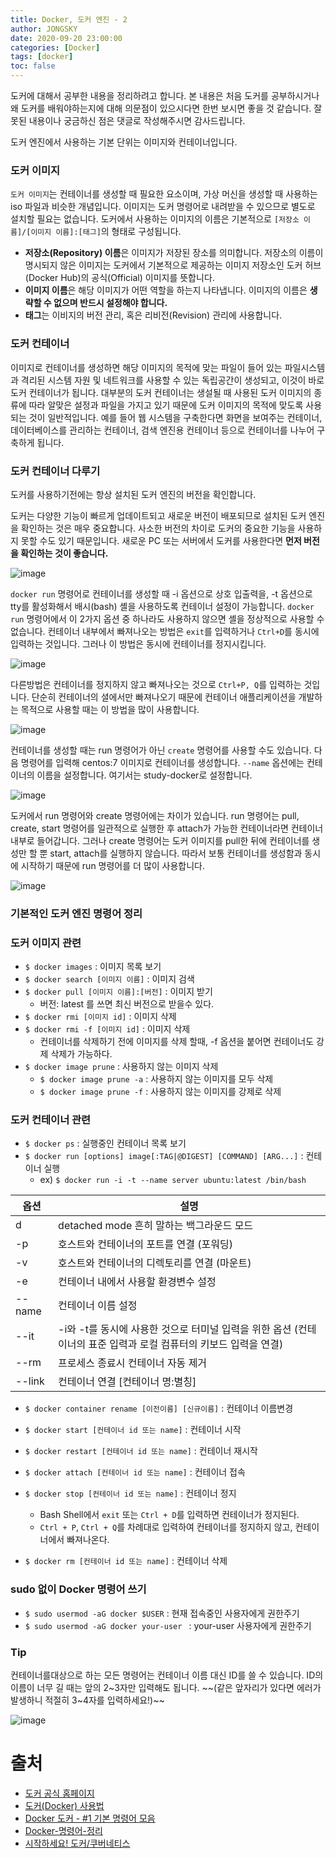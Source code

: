 ```yaml
---
title: Docker, 도커 엔진 - 2
author: JONGSKY
date: 2020-09-20 23:00:00
categories: [Docker]
tags: [docker]
toc: false
---
```


도커에 대해서 공부한 내용을 정리하려고 합니다. 본 내용은 처음 도커를 공부하시거나 왜 도커를 배워야하는지에 대해 의문점이 있으시다면 한번 보시면 좋을 것 같습니다. 잘못된 내용이나 궁금하신 점은 댓글로 작성해주시면 감사드립니다.

도커 엔진에서 사용하는 기본 단위는 이미지와 컨테이너입니다.

### 도커 이미지

```도커 이미지```는 컨테이너를 생성할 때 필요한 요소이며, 가상 머신을 생성할 때 사용하는 iso 파일과 비슷한 개념입니다. 이미지는 도커 명령어로 내려받을 수 있으므로 별도로 설치할 필요는 없습니다. 도커에서 사용하는 이미지의 이름은 기본적으로 ```[저장소 이름]/[이미지 이름]:[태그]```의 형태로 구성됩니다.

- **저장소(Repository) 이름**은 이미지가 저장된 장소를 의미합니다. 저장소의 이름이 명시되지 않은 이미지는 도커에서 기본적으로 제공하는 이미지 저장소인 도커 허브(Docker Hub)의 공식(Official) 이미지를 뜻합니다.
- **이미지 이름**은 해당 이미지가 어떤 역할을 하는지 나타냅니다. 이미지의 이름은 **생략할 수 없으며 반드시 설정해야 합니다.**
- **태그**는 이비지의 버전 관리, 혹은 리비전(Revision) 관리에 사용합니다.

### 도커 컨테이너

이미지로 컨테이너를 생성하면 해당 이미지의 목적에 맞는 파일이 들어 있는 파일시스템과 격리된 시스템 자원 및 네트워크를 사용할 수 있는 독립공간이 생성되고, 이것이 바로 도커 컨테이너가 됩니다. 대부분의 도커 컨테이너는 생설될 때 사용된 도커 이미지의 종류에 따라 알맞은 설정과 파일을 가지고 있기 때문에 도커 이미지의 목적에 맞도록 사용되는 것이 일반적입니다. 예를 들어 웹 시스템을 구축한다면 화면을 보여주는 컨테이너, 데이터베이스를 관리하는 컨테이너, 검색 엔진용 컨테이너 등으로 컨테이너를 나누어 구축하게 됩니다.

### 도커 컨테이너 다루기

도커를 사용하기전에는 항상 설치된 도커 엔진의 버전을 확인합니다.

도커는 다양한 기능이 빠르게 업데이트되고 새로운 버전이 배포되므로 설치된 도커 엔진을 확인하는 것은 매우 중요합니다. 사소한 버전의 차이로 도커의 중요한 기능을 사용하지 못할 수도 있기 때문입니다. 새로운 PC 또는 서버에서 도커를 사용한다면 **먼저 버전을 확인하는 것이 좋습니다.**

![image](https://user-images.githubusercontent.com/40276516/93712000-7af41b00-fb8d-11ea-93b2-fa162790500c.png)

```docker run``` 명령어로 컨테이너를 생성할 때 -i 옵션으로 상호 입출력을, -t 옵션으로 tty를 활성화해서 배시(bash) 셸을 사용하도록 컨테이너 설정이 가능합니다. ```docker run``` 명령어에서 이 2가지 옵션 중 하나라도 사용하지 않으면 셸을 정상적으로 사용할 수 없습니다. 컨테이너 내부에서 빠져나오는 방법은 ```exit```를 입력하거나 ```Ctrl+D```를 동시에 입력하는 것입니다. 그러나 이 방법은 동시에 컨테이너를 정지시킵니다.

![image](https://user-images.githubusercontent.com/40276516/93712080-31f09680-fb8e-11ea-84a2-ba8f3f16bde0.png)

다른방법은 컨테이너를 정지하지 않고 빠져나오는 것으로 ```Ctrl+P, Q```를 입력하는 것입니다. 단순히 컨테이너의 셜에서만 빠져나오기 때문에 컨테이너 애플리케이션을 개발하는 목적으로 사용할 때는 이 방법을 많이 사용합니다.

![image](https://user-images.githubusercontent.com/40276516/93712134-b8a57380-fb8e-11ea-9e86-1f8f62161870.png)

컨테이너를 생성할 때는 run 명령어가 아닌 ```create``` 명령어를 사용할 수도 있습니다. 다음 명령어를 입력해 centos:7 이미지로 컨테이너를 생성합니다. ```--name``` 옵션에는 컨테이너의 이름을 설정합니다. 여기서는 study-docker로 설정합니다.

![image](https://user-images.githubusercontent.com/40276516/93712235-96f8bc00-fb8f-11ea-947f-1b942e579039.png)

도커에서 run 명령어와 create 명령어에는 차이가 있습니다. run 명령어는 pull, create, start 명령어를 일관적으로 실행한 후 attach가 가능한 컨테이너라면 컨테이너 내부로 들어갑니다. 그러나 create 명령어는 도커 이미지를 pull한 뒤에 컨테이너를 생성만 할 뿐 start, attach를 실행하지 않습니다. 따라서 보통 컨테이너를 생성함과 동시에 시작하기 때문에 run 명령어를 더 많이 사용합니다.

![image](https://user-images.githubusercontent.com/40276516/93712328-27370100-fb90-11ea-8225-244b9070ba4d.png)

### 기본적인 도커 엔진 명령어 정리

### 도커 이미지 관련 

- ```$ docker images``` : 이미지 목록 보기
- ```$ docker search [이미지 이름]``` : 이미지 검색
- ```$ docker pull [이미지 이름]:[버전]``` : 이미지 받기 
    - 버전: latest 를 쓰면 최신 버전으로 받을수 있다.
- ```$ docker rmi [이미지 id]``` : 이미지 삭제
- ```$ docker rmi -f [이미지 id]``` : 이미지 삭제 
    - 컨테이너를 삭제하기 전에 이미지를 삭제 할때, -f 옵션을 붙어면 컨테이너도 강제 삭제가 가능하다.
- ```$ docker image prune``` : 사용하지 않는 이미지 삭제
    - ```$ docker image prune -a``` : 사용하지 않는 이미지를 모두 삭제
    - ```$ docker image prune -f``` : 사용하지 않는 이미지를 강제로 삭제

### 도커 컨테이너 관련

- ```$ docker ps``` : 실행중인 컨테이너 목록 보기
- ```$ docker run [options] image[:TAG|@DIGEST] [COMMAND] [ARG...]``` : 컨테이너 실행
    - ex) ```$ docker run -i -t --name server ubuntu:latest /bin/bash```

|**옵션**|**설명**|
|------|---------------------|
|d	|detached mode 흔히 말하는 백그라운드 모드|
|-p	|호스트와 컨테이너의 포트를 연결 (포워딩)|
|-v	|호스트와 컨테이너의 디렉토리를 연결 (마운트)|
|-e	|컨테이너 내에서 사용할 환경변수 설정|
|--name	|컨테이너 이름 설정|
|--it	|-i와 -t를 동시에 사용한 것으로 터미널 입력을 위한 옵션 (컨테이너의 표준 입력과 로컬 컴퓨터의 키보드 입력을 연결)|
|--rm	|프로세스 종료시 컨테이너 자동 제거|
|--link	|컨테이너 연결 [컨테이너 명:별칭]|

- ```$ docker container rename [이전이름] [신규이름]``` : 컨테이너 이름변경
- ```$ docker start [컨테이너 id 또는 name]``` : 컨테이너 시작
- ```$ docker restart [컨테이너 id 또는 name]``` : 컨테이너 재시작
- ```$ docker attach [컨테이너 id 또는 name]``` : 컨테이너 접속
- ```$ docker stop [컨테이너 id 또는 name]``` : 컨테이너 정지
    - Bash Shell에서 ```exit``` 또는 ```Ctrl + D```를 입력하면 컨테이너가 정지된다.
    - ```Ctrl + P```, ```Ctrl + Q```를 차례대로 입력하여 컨테이너를 정지하지 않고, 컨테이너에서 빠져나온다.

- ```$ docker rm [컨테이너 id 또는 name]``` : 컨테이너 삭제

### sudo 없이 Docker 명령어 쓰기

- ```$ sudo usermod -aG docker $USER``` : 현재 접속중인 사용자에게 권한주기
- ```$ sudo usermod -aG docker your-user ``` : your-user 사용자에게 권한주기

### Tip

컨테이너를대상으로 하는 모든 명령어는 컨테이너 이름 대신 ID를 쓸 수 있습니다. ID의 이름이 너무 길 때는 앞의 2~3자만 입력해도 됩니다. ~~(같은 앞자리가 있다면 에러가 발생하니 적절히 3~4자를 입력하세요!)~~

![image](https://user-images.githubusercontent.com/40276516/93713332-02de2300-fb96-11ea-8d5a-e0b215f92162.png)


# 출처

- [도커 공식 홈페이지](https://www.docker.com/)
- [도커(Docker) 사용법](https://0902.tistory.com/4)
- [Docker 도커 - #1 기본 명령어 모음](https://velog.io/@wlsdud2194/-Docker-%EB%8F%84%EC%BB%A4-%EA%B8%B0%EB%B3%B8-%EB%AA%85%EB%A0%B9%EC%96%B4-%EB%AA%A8%EC%9D%8C)
- [Docker-명령어-정리](https://iamreo.tistory.com/entry/Docker-명령어-정리)
- [시작하세요! 도커/쿠버네티스](https://wikibook.co.kr/docker-kube/)
